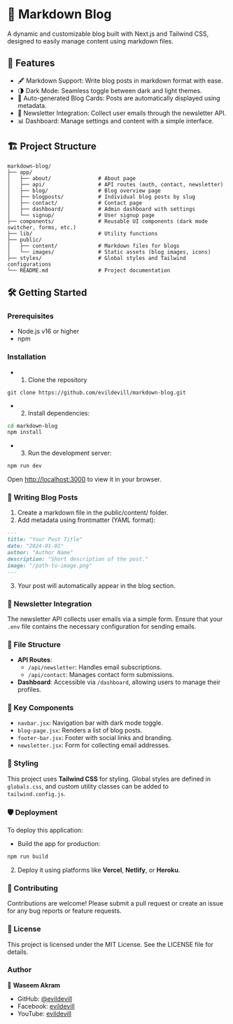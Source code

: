 # 📓 Markdown Blog

A dynamic and customizable blog built with Next.js and Tailwind CSS, designed to easily manage content using markdown files.

## 🚀 Features

- 🖋️ Markdown Support: Write blog posts in markdown format with ease.
- 🌗 Dark Mode: Seamless toggle between dark and light themes.
- 📅 Auto-generated Blog Cards: Posts are automatically displayed using metadata.
- 📧 Newsletter Integration: Collect user emails through the newsletter API.
- 📊 Dashboard: Manage settings and content with a simple interface.

## 🏗️ Project Structure

```plaintext
markdown-blog/
├── app/
│   ├── about/               # About page
│   ├── api/                 # API routes (auth, contact, newsletter)
│   ├── blog/                # Blog overview page
│   ├── blogposts/           # Individual blog posts by slug
│   ├── contact/             # Contact page
│   ├── dashboard/           # Admin dashboard with settings
│   └── signup/              # User signup page
├── components/              # Reusable UI components (dark mode switcher, forms, etc.)
├── lib/                     # Utility functions
├── public/
│   ├── content/             # Markdown files for blogs
│   └── images/              # Static assets (blog images, icons)
├── styles/                  # Global styles and Tailwind configurations
└── README.md                # Project documentation
```

## 🛠️ Getting Started

### Prerequisites

- Node.js v16 or higher
- npm

### Installation

- 1. Clone the repository
```
git clone https://github.com/evildevill/markdown-blog.git 
```
- 2. Install dependencies:
```bash
cd markdown-blog
npm install
```

- 3. Run the development server:
```bash
npm run dev
```

Open [http://localhost:3000](http://localhost:3000) to view it in your browser.

### 📝 Writing Blog Posts

1. Create a markdown file in the public/content/ folder.
2. Add metadata using frontmatter (YAML format):

```markdown
---
title: "Your Post Title"
date: "2024-01-01"
author: "Author Name"
description: "Short description of the post."
image: "/path-to-image.png"
---
```

3. Your post will automatically appear in the blog section.

### 📧 Newsletter Integration

The newsletter API collects user emails via a simple form. Ensure that your `.env` file contains the necessary configuration for sending emails.

### 📂 File Structure

- **API Routes**:
   - `/api/newsletter`: Handles email subscriptions.
   - `/api/contact`: Manages contact form submissions.
- **Dashboard**: Accessible via `/dashboard`, allowing users to manage their profiles.

### 🌟 Key Components

- `navbar.jsx`: Navigation bar with dark mode toggle.
- `blog-page.jsx`: Renders a list of blog posts.
- `footer-bar.jsx`: Footer with social links and branding.
- `newsletter.jsx`: Form for collecting email addresses.

### 🎨 Styling

This project uses **Tailwind CSS** for styling. Global styles are defined in `globals.css`, and custom utility classes can be added to `tailwind.config.js`.

### 🛡️ Deployment

To deploy this application:
- Build the app for production:
```bash
npm run build
```

2. Deploy it using platforms like **Vercel**, **Netlify**, or **Heroku**.

### 🤝 Contributing

Contributions are welcome! Please submit a pull request or create an issue for any bug reports or feature requests.

### 📄 License

This project is licensed under the MIT License. See the LICENSE file for details.

### Author

👤 **Waseem Akram**

- GitHub: [@evildevill](https://github.com/evildevill)
- Facebook: [evildevill](https://www.facebook.com/hackerwasii)
- YouTube: [evildevill](https://www.youtube.com/channel/@hackerwasii)